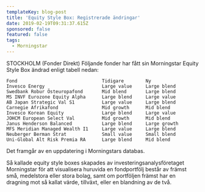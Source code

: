 ```yaml
---
templateKey: blog-post
title: 'Equity Style Box: Registrerade ändringar'
date: 2019-02-19T09:31:37.615Z
sponsored: false
featured: false
tags:
  - Morningstar
---
```

STOCKHOLM (Fonder Direkt) Följande fonder har fått sin Morningstar Equity Style Box ändrad enligt tabell nedan:

```
Fond                               Tidigare        Ny          
Invesco Energy                     Large value     Large blend 
Swedbank Robur Östeuropafond       Mid blend       Large blend 
MS INVF Eurozone Equity Alpha      Large blend     Large value 
AB Japan Strategic Val S1          Large value     Large blend 
Carnegie Afrikafond                Mid growth      Mid blend   
Invesco Korean Equity              Large blend     Large value 
JOHCM European Select Val          Mid growth      Mid blend   
Janus Henderson Balanced           Large blend     Large growth
MFS Meridian Managed Wealth I1     Large value     Large blend 
Neuberger Berman Strat             Small value     Small blend 
Uni-Global Alt Risk Premia RA      Large blend     Mid blend   
```
Det framgår av en uppdatering i Morningstars databas.

Så kallade equity style boxes skapades av investeringsanalysföretaget Morningstar för att visualisera huruvida en fondportfölj består av främst små, medelstora eller stora bolag, samt om portföljen främst har en dragning mot så kallat värde, tillväxt, eller en blandning av de två.
